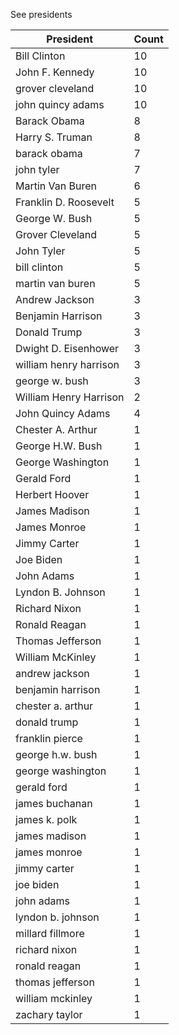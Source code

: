 See presidents 


| President | Count |
| --- | --- |
| Bill Clinton | 10 |
| John F. Kennedy | 10 |
| grover cleveland | 10 |
| john quincy adams | 10 |
| Barack Obama | 8 |
| Harry S. Truman | 8 |
| barack obama | 7 |
| john tyler | 7 |
| Martin Van Buren | 6 |
| Franklin D. Roosevelt | 5 |
| George W. Bush | 5 |
| Grover Cleveland | 5 |
| John Tyler | 5 |
| bill clinton | 5 |
| martin van buren | 5 |
| Andrew Jackson | 3 |
| Benjamin Harrison | 3 |
| Donald Trump | 3 |
| Dwight D. Eisenhower | 3 |
| william henry harrison | 3 |
| george w. bush | 3 |
| William Henry Harrison | 2 |
| John Quincy Adams | 4 |
| Chester A. Arthur | 1 |
| George H.W. Bush | 1 |
| George Washington | 1 |
| Gerald Ford | 1 |
| Herbert Hoover | 1 |
| James Madison | 1 |
| James Monroe | 1 |
| Jimmy Carter | 1 |
| Joe Biden | 1 |
| John Adams | 1 |
| Lyndon B. Johnson | 1 |
| Richard Nixon | 1 |
| Ronald Reagan | 1 |
| Thomas Jefferson | 1 |
| William McKinley | 1 |
| andrew jackson | 1 |
| benjamin harrison | 1 |
| chester a. arthur | 1 |
| donald trump | 1 |
| franklin pierce | 1 |
| george h.w. bush | 1 |
| george washington | 1 |
| gerald ford | 1 |
| james buchanan | 1 |
| james k. polk | 1 |
| james madison | 1 |
| james monroe | 1 |
| jimmy carter | 1 |
| joe biden | 1 |
| john adams | 1 |
| lyndon b. johnson | 1 |
| millard fillmore | 1 |
| richard nixon | 1 |
| ronald reagan | 1 |
| thomas jefferson | 1 |
| william mckinley | 1 |
| zachary taylor | 1 |


